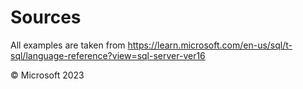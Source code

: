 # Sources

All examples are taken from https://learn.microsoft.com/en-us/sql/t-sql/language-reference?view=sql-server-ver16

© Microsoft 2023
